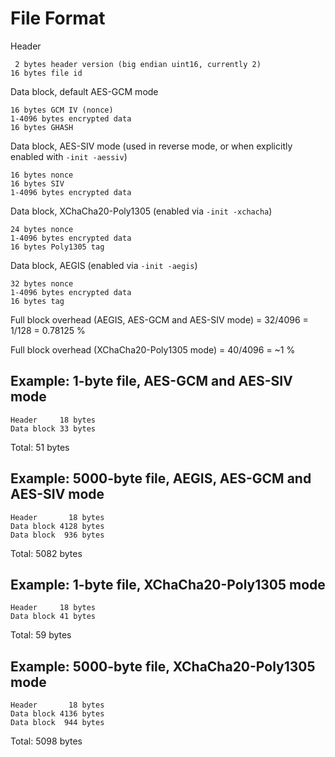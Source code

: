 File Format
===========

Header

	 2 bytes header version (big endian uint16, currently 2)
	16 bytes file id

Data block, default AES-GCM mode

	16 bytes GCM IV (nonce)
	1-4096 bytes encrypted data
	16 bytes GHASH

Data block, AES-SIV mode (used in reverse mode, or when explicitly enabled with `-init -aessiv`)

	16 bytes nonce
	16 bytes SIV
	1-4096 bytes encrypted data

Data block, XChaCha20-Poly1305 (enabled via `-init -xchacha`)

	24 bytes nonce
	1-4096 bytes encrypted data
	16 bytes Poly1305 tag

Data block, AEGIS (enabled via `-init -aegis`)

	32 bytes nonce
	1-4096 bytes encrypted data
	16 bytes tag

Full block overhead (AEGIS, AES-GCM and AES-SIV mode) = 32/4096 = 1/128 = 0.78125 %

Full block overhead (XChaCha20-Poly1305 mode) = 40/4096 = \~1 %

Example: 1-byte file, AES-GCM and AES-SIV mode
----------------------------------------------

	Header     18 bytes
	Data block 33 bytes

Total: 51 bytes

Example: 5000-byte file, AEGIS, AES-GCM and AES-SIV mode
--------------------------------------------------------

	Header       18 bytes
	Data block 4128 bytes
	Data block  936 bytes

Total: 5082 bytes

Example: 1-byte file, XChaCha20-Poly1305 mode
----------------------------------------------

	Header     18 bytes
	Data block 41 bytes

Total: 59 bytes

Example: 5000-byte file, XChaCha20-Poly1305 mode
----------------------------------------------

	Header       18 bytes
	Data block 4136 bytes
	Data block  944 bytes

Total: 5098 bytes
